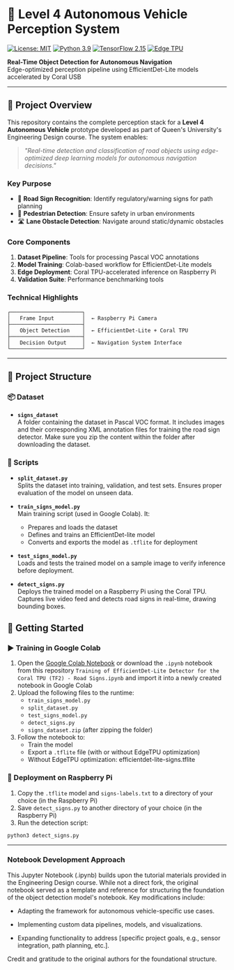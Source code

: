 # 🚗 Level 4 Autonomous Vehicle Perception System
[![License: MIT](https://img.shields.io/badge/License-MIT-yellow.svg)](https://opensource.org/licenses/MIT)
[![Python 3.9](https://img.shields.io/badge/Python-3.9-3776AB.svg)](https://www.python.org/)
[![TensorFlow 2.15](https://img.shields.io/badge/TensorFlow-2.15-FF6F00.svg)](https://www.tensorflow.org/)
[![Edge TPU](https://img.shields.io/badge/Coral%20Edge%20TPU-Supported-success.svg)](https://coral.ai/)

**Real-Time Object Detection for Autonomous Navigation**  
Edge-optimized perception pipeline using EfficientDet-Lite models accelerated by Coral USB

---

## 🌟 Project Overview

This repository contains the complete perception stack for a **Level 4 Autonomous Vehicle** prototype developed as part of Queen's University's Engineering Design course. The system enables:

> *"Real-time detection and classification of road objects using edge-optimized deep learning models for autonomous navigation decisions."*

### Key Purpose
- 🚦 **Road Sign Recognition**: Identify regulatory/warning signs for path planning
- 🚸 **Pedestrian Detection**: Ensure safety in urban environments
- 🛣️ **Lane Obstacle Detection**: Navigate around static/dynamic obstacles

### Core Components
1. **Dataset Pipeline**: Tools for processing Pascal VOC annotations
2. **Model Training**: Colab-based workflow for EfficientDet-Lite models
3. **Edge Deployment**: Coral TPU-accelerated inference on Raspberry Pi
4. **Validation Suite**: Performance benchmarking tools

### Technical Highlights
```plaintext
┌───────────────────────┐
│   Frame Input         │  ← Raspberry Pi Camera
├───────────────────────┤
│   Object Detection    │  ← EfficientDet-Lite + Coral TPU
├───────────────────────┤
│   Decision Output     │  ← Navigation System Interface
└───────────────────────┘

```
---
## 📁 Project Structure

### 📦 Dataset

- **`signs_dataset`**  
  A folder containing the dataset in Pascal VOC format. It includes images and their corresponding XML annotation files for training the road sign detector. Make sure you zip the content within the folder after downloading the dataset.

### 🧪 Scripts

- **`split_dataset.py`**  
  Splits the dataset into training, validation, and test sets. Ensures proper evaluation of the model on unseen data.

- **`train_signs_model.py`**  
  Main training script (used in Google Colab). It:
  - Prepares and loads the dataset
  - Defines and trains an EfficientDet-lite model
  - Converts and exports the model as `.tflite` for deployment

- **`test_signs_model.py`**  
  Loads and tests the trained model on a sample image to verify inference before deployment.

- **`detect_signs.py`**  
  Deploys the trained model on a Raspberry Pi using the Coral TPU. Captures live video feed and detects road signs in real-time, drawing bounding boxes.

## 🚀 Getting Started

### ▶️ Training in Google Colab


1. Open the [Google Colab Notebook](https://colab.research.google.com/drive/1Kx320hERKWzCzEK7I96HtujaYpVlPO9D) or download the `.ipynb` notebook from this repository `Training of EfficientDet-Lite Detector for the Coral TPU (TF2) - Road Signs.ipynb` and import it into a newly created notebook in Google Colab
3. Upload the following files to the runtime:
   - `train_signs_model.py`
   - `split_dataset.py`
   -  `test_signs_model.py`
   -  `detect_signs.py`
   - `signs_dataset.zip` (after zipping the folder)
4. Follow the notebook to:
   - Train the model
   - Export a `.tflite` file (with or without EdgeTPU optimization)
    - Without EdgeTPU optimization: efficientdet-lite-signs.tflite
### 🤖 Deployment on Raspberry Pi

1. Copy the `.tflite` model and `signs-labels.txt` to a directory of your choice (in the Raspberry Pi)
2. Save `detect_signs.py` to another directory of your choice (in the Raspberry Pi)
3. Run the detection script:
```bash
python3 detect_signs.py
```


---

### Notebook Development Approach

This Jupyter Notebook (.ipynb) builds upon the tutorial materials provided in the Engineering Design course. While not a direct fork, the original notebook served as a template and reference for structuring the foundation of the object detection model's notebook. Key modifications include:

- Adapting the framework for autonomous vehicle-specific use cases.

- Implementing custom data pipelines, models, and visualizations.

- Expanding functionality to address [specific project goals, e.g., sensor integration, path planning, etc.].


Credit and gratitude to the original authors for the foundational structure.
